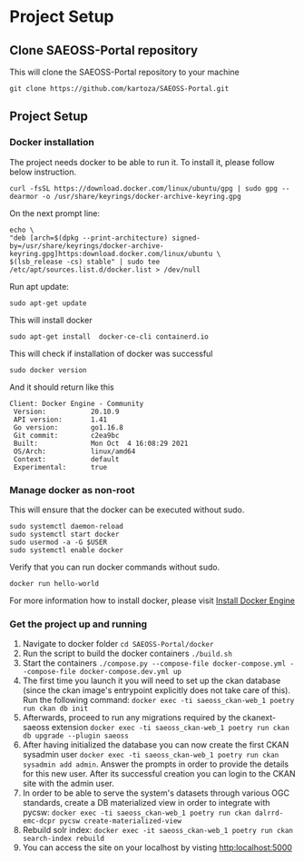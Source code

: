

# Project Setup

## Clone SAEOSS-Portal repository

This will clone the SAEOSS-Portal repository to your machine
```
git clone https://github.com/kartoza/SAEOSS-Portal.git
```

## Project Setup

### Docker installation

The project needs docker to be able to run it. To install it, please follow below instruction.

```
curl -fsSL https://download.docker.com/linux/ubuntu/gpg | sudo gpg --dearmor -o /usr/share/keyrings/docker-archive-keyring.gpg     
```

On the next prompt line:

```
echo \
"deb [arch=$(dpkg --print-architecture) signed-by=/usr/share/keyrings/docker-archive-keyring.gpg]https:download.docker.com/linux/ubuntu \
$(lsb_release -cs) stable" | sudo tee /etc/apt/sources.list.d/docker.list > /dev/null
```

Run apt update:

```
sudo apt-get update
```

This will install docker
```
sudo apt-get install  docker-ce-cli containerd.io
```

This will check if installation of docker was successful
```
sudo docker version
```
And it should return like this

```
Client: Docker Engine - Community
 Version:           20.10.9
 API version:       1.41
 Go version:        go1.16.8
 Git commit:        c2ea9bc
 Built:             Mon Oct  4 16:08:29 2021
 OS/Arch:           linux/amd64
 Context:           default
 Experimental:      true

```

### Manage docker as non-root

This will ensure that the docker can be executed without sudo.
```
sudo systemctl daemon-reload
sudo systemctl start docker
sudo usermod -a -G $USER
sudo systemctl enable docker
```

Verify that you can run docker commands without sudo.
```
docker run hello-world
```

For more information how to install docker, please visit [Install Docker Engine](https://docs.docker.com/engine/install/)

### Get the project up and running

1. Navigate to docker folder `cd SAEOSS-Portal/docker`
2. Run the script to build the docker containers `./build.sh`
3. Start the containers `./compose.py --compose-file docker-compose.yml --compose-file docker-compose.dev.yml up`
4. The first time you launch it you will need to set up the ckan database (since the ckan image's entrypoint explicitly does not take care of this). Run the following command: `docker exec -ti saeoss_ckan-web_1 poetry run ckan db init`
5. Afterwards, proceed to run any migrations required by the ckanext-saeoss extension `docker exec -ti saeoss_ckan-web_1 poetry run ckan db upgrade --plugin saeoss`
6. After having initialized the database you can now create the first CKAN sysadmin user `docker exec -ti saeoss_ckan-web_1 poetry run ckan sysadmin add admin`. Answer the prompts in order to provide the details for this new user. After its successful creation you can login to the CKAN site with the admin user.
7. In order to be able to serve the system's datasets through various OGC standards, create a DB materialized view in order to integrate with pycsw: `docker exec -ti saeoss_ckan-web_1 poetry run ckan dalrrd-emc-dcpr pycsw create-materialized-view`
8. Rebuild solr index: `docker exec -it saeoss_ckan-web_1 poetry run ckan search-index rebuild`
9. You can access the site on your localhost by visting [http:localhost:5000](http:localhost:5000)


